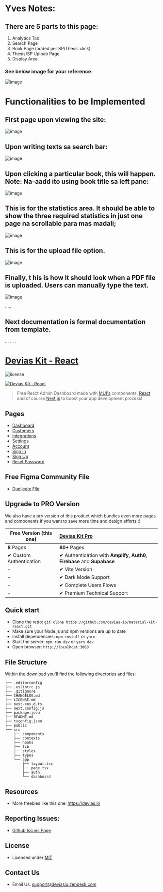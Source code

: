 # Yves Notes:

## There are 5 parts to this page:
1. Analytics Tab
2. Search Page
3. Book Page (added per SP/Thesis click)
4. Thesis/SP Uploab Page
5. Display Area

### See below image for your reference.
![image](https://github.com/user-attachments/assets/604be52a-22aa-4e67-9fe8-8dda2970eaee)

# Functionalities to be Implemented

## First page upon viewing the site:
![image](https://github.com/user-attachments/assets/15c9d8f7-65ea-49c0-8d08-5ebc7aee5ace)

## Upon writing texts sa search bar:
![image](https://github.com/user-attachments/assets/cc070220-afac-43bc-97cf-42ca1128f64f)

## Upon clicking a particular book, this will happen. Note: Na-aadd ito using book title sa left pane:
![image](https://github.com/user-attachments/assets/28051e78-419d-442a-9072-ff9be60e1db8)

## This is for the statistics area. It should be able to show the three required statistics in just one page na scrollable para mas madali;
![image](https://github.com/user-attachments/assets/79330693-1129-4a31-a95c-fbbd89952a15)

## This is for the upload file option.
![image](https://github.com/user-attachments/assets/abe07942-c1f5-4ff6-8109-c75cd0a91e3b)

## Finally, t his is how it should look when a PDF file is uploaded. Users can manually type the text.
![image](https://github.com/user-attachments/assets/d65f93a2-358f-4443-bc73-bca1e37206f5)



.
... 

## Next documentation is formal documentation from template.

...
.
.
.



# [Devias Kit - React](https://material-kit-react.devias.io/)

![license](https://img.shields.io/badge/license-MIT-blue.svg)

[![Devias Kit - React](https://github.com/devias-io/material-kit-react/blob/main/public/assets/thumbnail.png)](https://material-kit-react.devias.io/)

> Free React Admin Dashboard made with [MUI's](https://mui.com) components, [React](https://reactjs.org) and of course [Next.js](https://github.com/vercel/next.js) to boost your app development process!

## Pages 

- [Dashboard](https://material-kit-react.devias.io)
- [Customers](https://material-kit-react.devias.io/dashboard/customers)
- [Integrations](https://material-kit-react.devias.io/dashboard/integrations)
- [Settings](https://material-kit-react.devias.io/dashboard/settings)
- [Account](https://material-kit-react.devias.io/dashboard/account)
- [Sign In](https://material-kit-react.devias.io/auth/sign-in)
- [Sign Up](https://material-kit-react.devias.io/auth/sign-up)
- [Reset Password](https://material-kit-react.devias.io/auth/reset-password)

## Free Figma Community File

- [Duplicate File](https://www.figma.com/file/b3L1Np4RYiicZAOMopHNkm/Devias-Dashboard-Design-Library-Kit)

## Upgrade to PRO Version

We also have a pro version of this product which bundles even more pages and components if you want
to save more time and design efforts :)

| Free Version (this one)  | [Devias Kit Pro](https://mui.com/store/items/devias-kit-pro/)                |
| ------------------------ | :--------------------------------------------------------------------------- |
| **8** Pages              | **80+** Pages                                                                |
| ✔ Custom Authentication  | ✔ Authentication with **Amplify**, **Auth0**, **Firebase** and **Supabase**  |
| -                        | ✔ Vite Version                                                               |
| -                        | ✔ Dark Mode Support                                                          |
| -                        | ✔ Complete Users Flows                                                       |
| -                        | ✔ Premium Technical Support                                                  |

## Quick start

- Clone the repo: `git clone https://github.com/devias-io/material-kit-react.git`
- Make sure your Node.js and npm versions are up to date
- Install dependencies: `npm install` or `yarn`
- Start the server: `npm run dev` or `yarn dev`
- Open browser: `http://localhost:3000`

## File Structure

Within the download you'll find the following directories and files:

```
┌── .editorconfig
├── .eslintrc.js
├── .gitignore
├── CHANGELOG.md
├── LICENSE.md
├── next-env.d.ts
├── next.config.js
├── package.json
├── README.md
├── tsconfig.json
├── public
└── src
	├── components
	├── contexts
	├── hooks
	├── lib
	├── styles
	├── types
	└── app
		├── layout.tsx
		├── page.tsx
		├── auth
		└── dashboard
```

## Resources

- More freebies like this one: https://devias.io

## Reporting Issues:

- [Github Issues Page](https://github.com/devias-io/material-kit-react/issues)

## License

- Licensed under [MIT](https://github.com/devias-io/material-kit-react/blob/main/LICENSE.md)

## Contact Us

- Email Us: support@deviasio.zendesk.com
